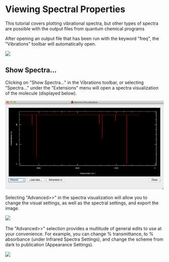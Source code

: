 # Viewing Spectral Properties

This tutorial covers plotting vibrational spectra, but other types of spectra are possible with the output files from quantum chemical programs

After opening an output file that has been run with the keyword "freq", the "Vibrations" toolbar will automatically open. 

![][1]

[1]: images/3-viewing-vibrational-spectra/84cf3d90-7281-4a3b-9136-a71031ff7a1f.png

## Show Spectra...

Clicking on "Show Spectra..." in the Vibrations toolbar, or selecting "Spectra..." under the "Extensions" menu will open a spectra visualization of the molecule (displayed below).

![Show Spectra...][2]

[2]: images/3-viewing-vibrational-spectra/show-spectra.png

Selecting "Advanced>>" in the spectra visualization will allow you to change the visual settings, as well as the spectral settings, and export the image.

![][3]

[3]: images/3-viewing-vibrational-spectra/ea15524f-dc55-47d6-8a5d-c7ebcf0b2a57.png

The "Advanced>>" selection provides a multitude of general edits to use at your convenience. For example, you can change % transmittance, to % absorbance (under Infrared Spectra Settings), and change the scheme from dark to publication (Appearance Settings). 

![][4]

[4]: images/3-viewing-vibrational-spectra/17a4d50f-009a-4c4e-8631-3ab335fb2f4d.png
